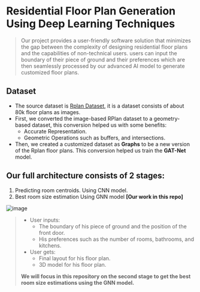 # Residential Floor Plan Generation Using Deep Learning Techniques

> Our project provides a user-friendly software solution that minimizes the gap between the complexity of designing residential floor plans and the capabilities of non-technical users. users can input the boundary of their piece of ground and their preferences which are then seamlessly processed by our advanced AI model to generate customized floor plans. 

## Dataset
- The source dataset is [Rplan Dataset](http://staff.ustc.edu.cn/~fuxm/projects/DeepLayout/index.html), it is a dataset consists of about 80k floor plans as images.
- First, we converted the image-based RPlan dataset to a geometry-based dataset, this conversion helped us with some benefits:
  - Accurate Representation.
  - Geometric Operations such as buffers, and intersections.
- Then, we created a customized dataset as **Graphs** to be a new version of the Rplan floor plans. This conversion helped us train the **GAT-Net** model.

## Our full architecture consists of 2 stages:
1. Predicting room centroids. Using CNN model.
2. Best room size estimation Using GNN model **[Our work in this repo]**


![image](https://github.com/mo7amed7assan1911/Floor_Plan_Generation_using_GNNs/assets/55090589/3693c6a5-15ba-48fe-83fd-3b238e93681f)

> * User inputs:
>   * The boundary of his piece of ground and the position of the front door.
>   * His preferences such as the number of rooms, bathrooms, and kitchens.
> * User gets:
>    * Final layout for his floor plan.
>    * 3D model for his floor plan.
>
> **We will focus in this repository on the second stage to get the best room size estimations using the GNN model.**

